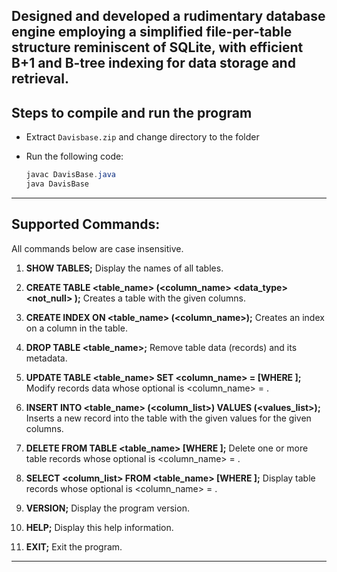 Designed and developed a rudimentary database engine employing a simplified file-per-table structure reminiscent of SQLite, with efficient B+1 and B-tree indexing for data storage and retrieval.
---

## Steps to compile and run the program

- Extract `Davisbase.zip` and change directory to the folder

- Run the following code:

  ```java
  javac DavisBase.java
  java DavisBase
  ```

---

## Supported Commands:

All commands below are case insensitive.

1) **SHOW TABLES;**
Display the names of all tables.

2) **CREATE TABLE <table_name> (<column_name> <data_type> <not_null> <unique>);**
Creates a table with the given columns.

3) **CREATE INDEX ON <table_name> (<column_name>);**
Creates an index on a column in the table.

4) **DROP TABLE <table_name>;**
Remove table data (records) and its metadata.

5) **UPDATE TABLE <table_name> SET <column_name> = <value> [WHERE <condition>];**
Modify records data whose optional <condition>
is <column_name> = <value>.

6) **INSERT INTO <table_name> (<column_list>) VALUES (<values_list>);**
Inserts a new record into the table with the given values for the given columns.

7) **DELETE FROM TABLE <table_name> [WHERE <condition>];**
Delete one or more table records whose optional <condition>
is <column_name> = <value>.

8) **SELECT <column_list> FROM <table_name> [WHERE <condition>];**
Display table records whose optional <condition>
is <column_name> = <value>.

9) **VERSION;**
Display the program version.

10) **HELP;**
Display this help information.

11) **EXIT;**
Exit the program.

---
